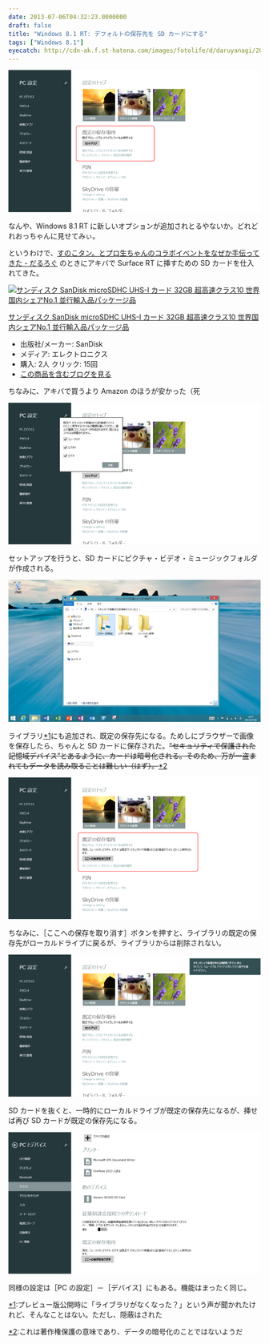 ```yaml
---
date: 2013-07-06T04:32:23.0000000
draft: false
title: "Windows 8.1 RT: デフォルトの保存先を SD カードにする"
tags: ["Windows 8.1"]
eyecatch: http://cdn-ak.f.st-hatena.com/images/fotolife/d/daruyanagi/20130706/20130706041220.png
---
```

<p><span itemscope itemtype="http://schema.org/Photograph"><img src="20130706041220.png" alt="f:id:daruyanagi:20130706041220p:plain" title="f:id:daruyanagi:20130706041220p:plain" class="hatena-fotolife" itemprop="image"></span></p><p>なんや、Windows 8.1 RT に新しいオプションが追加されとるやないか。どれどれおっちゃんに見せてみぃ。</p><p>というわけで、<a href="https://blog.daruyanagi.jp/entry/2013/06/30/234252">&#x3059;&#x306E;&#x3053;&#x30BF;&#x30F3;&#x3002;&#x3068;&#x30D7;&#x30ED;&#x751F;&#x3061;&#x3083;&#x3093;&#x306E;&#x30B3;&#x30E9;&#x30DC;&#x30A4;&#x30D9;&#x30F3;&#x30C8;&#x3092;&#x306A;&#x305C;&#x304B;&#x624B;&#x4F1D;&#x3063;&#x3066;&#x304D;&#x305F; - &#x3060;&#x308B;&#x308D;&#x3050;</a> のときにアキバで Surface RT に挿すための SD カードを仕入れてきた。</p><p><div class="hatena-asin-detail"><a href="http://www.amazon.co.jp/exec/obidos/ASIN/B007VBIXYG/bestylesnet-22/"><img src="http://ecx.images-amazon.com/images/I/51IvAouslYL._SL160_.jpg" class="hatena-asin-detail-image" alt="サンディスク SanDisk microSDHC UHS-I カード 32GB 超高速クラス10 世界国内シェアNo.1 並行輸入品パッケージ品" title="サンディスク SanDisk microSDHC UHS-I カード 32GB 超高速クラス10 世界国内シェアNo.1 並行輸入品パッケージ品"></a><div class="hatena-asin-detail-info"><p class="hatena-asin-detail-title"><a href="http://www.amazon.co.jp/exec/obidos/ASIN/B007VBIXYG/bestylesnet-22/">サンディスク SanDisk microSDHC UHS-I カード 32GB 超高速クラス10 世界国内シェアNo.1 並行輸入品パッケージ品</a></p><ul><li><span class="hatena-asin-detail-label">出版社/メーカー:</span> SanDisk</li><li><span class="hatena-asin-detail-label">メディア:</span> エレクトロニクス</li><li><span class="hatena-asin-detail-label">購入</span>: 2人 <span class="hatena-asin-detail-label">クリック</span>: 15回</li><li><a href="http://d.hatena.ne.jp/asin/B007VBIXYG/bestylesnet-22" target="_blank">この商品を含むブログを見る</a></li></ul></div><div class="hatena-asin-detail-foot"></div></div></p><p>ちなみに、アキバで買うより Amazon のほうが安かった（死</p>
<p><span itemscope itemtype="http://schema.org/Photograph"><img src="20130706041744.png" alt="f:id:daruyanagi:20130706041744p:plain" title="f:id:daruyanagi:20130706041744p:plain" class="hatena-fotolife" itemprop="image"></span></p><p>セットアップを行うと、SD カードにピクチャ・ビデオ・ミュージックフォルダが作成される。</p><p><span itemscope itemtype="http://schema.org/Photograph"><img src="20130706042450.png" alt="f:id:daruyanagi:20130706042450p:plain" title="f:id:daruyanagi:20130706042450p:plain" class="hatena-fotolife" itemprop="image"></span></p><p>ライブラリ<a href="#f-8f9e81cf" name="fn-8f9e81cf" title="プレビュー版公開時に「ライブラリがなくなった？」という声が聞かれたけれど、そんなことはない。ただし、隠蔽はされた">*1</a>にも追加され、既定の保存先になる。ためしにブラウザーで画像を保存したら、ちゃんと SD カードに保存された。<del>“セキュリティで保護された記憶域デバイス”とあるように、カードは暗号化される。そのため、万が一盗まれてもデータを読み取ることは難しい（はず）。</del><a href="#f-ed21157e" name="fn-ed21157e" title="これは著作権保護の意味であり、データの暗号化のことではないようだ">*2</a></p><p><span itemscope itemtype="http://schema.org/Photograph"><img src="20130706042543.png" alt="f:id:daruyanagi:20130706042543p:plain" title="f:id:daruyanagi:20130706042543p:plain" class="hatena-fotolife" itemprop="image"></span></p><p>ちなみに、［ここへの保存を取り消す］ボタンを押すと、ライブラリの既定の保存先がローカルドライブに戻るが、ライブラリからは削除されない。</p><p><span itemscope itemtype="http://schema.org/Photograph"><img src="20130706042737.png" alt="f:id:daruyanagi:20130706042737p:plain" title="f:id:daruyanagi:20130706042737p:plain" class="hatena-fotolife" itemprop="image"></span></p><p>SD カードを抜くと、一時的にローカルドライブが既定の保存先になるが、挿せば再び SD カードが既定の保存先になる。</p><p><span itemscope itemtype="http://schema.org/Photograph"><img src="20130706043009.png" alt="f:id:daruyanagi:20130706043009p:plain" title="f:id:daruyanagi:20130706043009p:plain" class="hatena-fotolife" itemprop="image"></span></p><p>同様の設定は［PC の設定］－［デバイス］にもある。機能はまったく同じ。</p>
<div class="footnote">
<p class="footnote"><a href="#fn-8f9e81cf" name="f-8f9e81cf" class="footnote-number">*1</a><span class="footnote-delimiter">:</span><span class="footnote-text">プレビュー版公開時に「ライブラリがなくなった？」という声が聞かれたけれど、そんなことはない。ただし、隠蔽はされた</span></p>
<p class="footnote"><a href="#fn-ed21157e" name="f-ed21157e" class="footnote-number">*2</a><span class="footnote-delimiter">:</span><span class="footnote-text">これは著作権保護の意味であり、データの暗号化のことではないようだ</span></p>
</div>